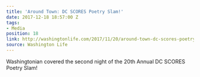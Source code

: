 ```yaml
---
title: 'Around Town: DC SCORES Poetry Slam!'
date: 2017-12-18 18:57:00 Z
tags:
- Media
position: 18
link: http://washingtonlife.com/2017/11/20/around-town-dc-scores-poetry-slam/
source: Washington Life
---
```


Washingtonian covered the second night of the 20th Annual DC SCORES Poetry Slam!